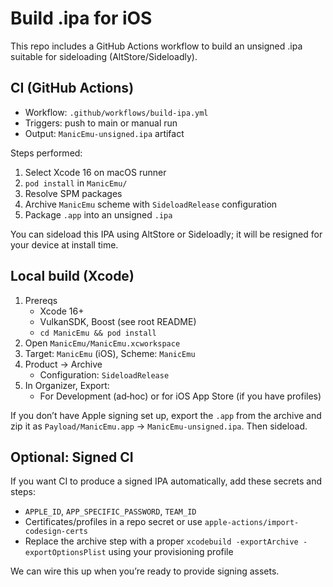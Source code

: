 # Build .ipa for iOS

This repo includes a GitHub Actions workflow to build an unsigned .ipa suitable for sideloading (AltStore/Sideloadly).

## CI (GitHub Actions)

- Workflow: `.github/workflows/build-ipa.yml`
- Triggers: push to main or manual run
- Output: `ManicEmu-unsigned.ipa` artifact

Steps performed:
1. Select Xcode 16 on macOS runner
2. `pod install` in `ManicEmu/`
3. Resolve SPM packages
4. Archive `ManicEmu` scheme with `SideloadRelease` configuration
5. Package `.app` into an unsigned `.ipa`

You can sideload this IPA using AltStore or Sideloadly; it will be resigned for your device at install time.

## Local build (Xcode)

1. Prereqs
   - Xcode 16+
   - VulkanSDK, Boost (see root README)
   - `cd ManicEmu && pod install`
2. Open `ManicEmu/ManicEmu.xcworkspace`
3. Target: `ManicEmu` (iOS), Scheme: `ManicEmu`
4. Product → Archive
   - Configuration: `SideloadRelease`
5. In Organizer, Export:
   - For Development (ad‑hoc) or for iOS App Store (if you have profiles)

If you don’t have Apple signing set up, export the `.app` from the archive and zip it as `Payload/ManicEmu.app` → `ManicEmu-unsigned.ipa`. Then sideload.

## Optional: Signed CI

If you want CI to produce a signed IPA automatically, add these secrets and steps:
- `APPLE_ID`, `APP_SPECIFIC_PASSWORD`, `TEAM_ID`
- Certificates/profiles in a repo secret or use `apple-actions/import-codesign-certs`
- Replace the archive step with a proper `xcodebuild -exportArchive -exportOptionsPlist` using your provisioning profile

We can wire this up when you’re ready to provide signing assets.
